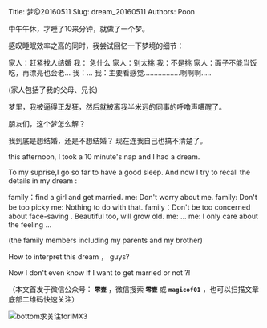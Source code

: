 Title:  梦@20160511
Slug:   dream_20160511
Authors: Poon




中午午休，才睡了10来分钟，就做了一个梦。

感叹睡眠效率之高的同时，我尝试回忆一下梦境的细节：

家人：赶紧找人结婚
我： 急什么
家人：别太挑
我：不是挑
家人：面子不能当饭吃，再漂亮也会老...
我：...
我：主要看感觉..................啊啊啊.....

(家人包括了我的父母、兄长)

梦里，我被逼得正发狂，然后就被离我半米远的同事的呼噜声嘈醒了。


朋友们，这个梦怎么解？

我到底是想结婚，还是不想结婚？ 现在连我自己也搞不清楚了。

this afternoon, I took a 10 minute's  nap and I had a dream.

To my suprise,I go so far to have a good sleep. And now I try to recall the details in my dream : 

family：find a girl and get married.
me: Don't worry about me.
family: Don't be too picky
me: Nothing to do with that.
family：Don't be too concerned about face-saving . Beautiful too, will grow old.
me: ...
me: I only care about the feeling ...

(the family members including my parents and my brother)

How to interpret this dream ， guys?

Now I don't even know If I want to get married or not ?!


（本文首发于微信公众号： **`零壹`** ，微信搜索 **`零壹`** 或 **`magicof01`** ，也可以扫描文章底部二维码快速关注）

![bottom求关注forIMX3](http://www.imx3.com/img/weixin_bi_common/sdr_code_tree_01.png)

